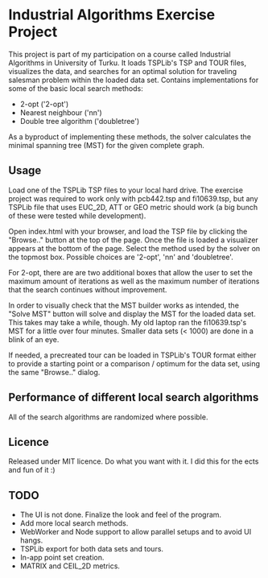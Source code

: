 Industrial Algorithms Exercise Project
======================================

This project is part of my participation on a course called 
Industrial Algorithms in University of Turku. It loads TSPLib's
TSP and TOUR files, visualizes the data, and searches for an optimal
solution for traveling salesman problem within the loaded data set.
Contains implementations for some of the basic local search methods:

* 2-opt ('2-opt')
* Nearest neighbour ('nn')
* Double tree algorithm ('doubletree')

As a byproduct of implementing these methods, the solver calculates
the minimal spanning tree (MST) for the given complete graph.

Usage
-----

Load one of the TSPLib TSP files to your local hard drive. The exercise
project was required to work only with pcb442.tsp and fi10639.tsp, but
any TSPLib file that uses EUC_2D, ATT or GEO metric should work (a big
bunch of these were tested while development).

Open index.html with your browser, and load the TSP file by clicking
the "Browse.." button at the top of the page. Once the file is loaded
a visualizer appears at the bottom of the page. Select the method used
by the solver on the topmost box. Possible choices are '2-opt', 'nn'
and 'doubletree'.

For 2-opt, there are are two additional boxes that allow the user to set
the maximum amount of iterations as well as the maximum number of iterations
that the search continues without improvement.

In order to visually check that the MST builder works as intended,
the "Solve MST" button will solve and display the MST for the loaded
data set. This takes may take a while, though. My old laptop ran
the fi10639.tsp's MST for a little over four minutes. Smaller data sets
(< 1000) are done in a blink of an eye.

If needed, a precreated tour can be loaded in TSPLib's TOUR format either
to provide a starting point or a comparison / optimum for the data set,
using the same "Browse.." dialog.

Performance of different local search algorithms
------------------------------------------------

All of the search algorithms are randomized where possible.

Licence
-------

Released under MIT licence. Do what you want with it. I did this for
the ects and fun of it :)

TODO
----

* The UI is not done. Finalize the look and feel of the program.
* Add more local search methods.
* WebWorker and Node support to allow parallel setups and to avoid UI hangs.
* TSPLib export for both data sets and tours.
* In-app point set creation.
* MATRIX and CEIL_2D metrics.